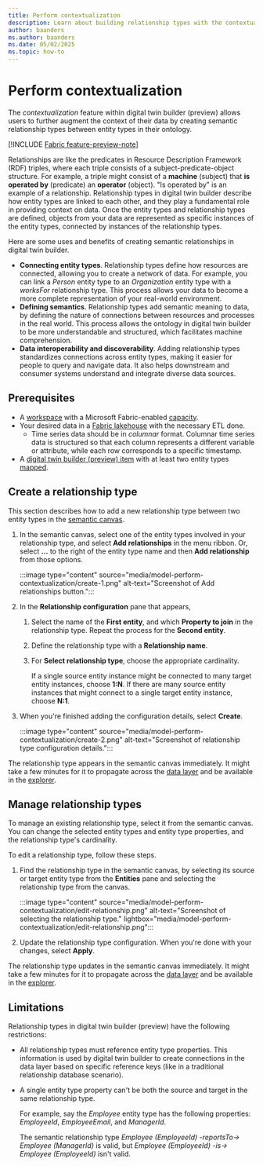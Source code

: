 ```yaml
---
title: Perform contextualization
description: Learn about building relationship types with the contextualization feature of digital twin builder (preview).
author: baanders
ms.author: baanders
ms.date: 05/02/2025
ms.topic: how-to
---
```


# Perform contextualization

The *contextualization* feature within digital twin builder (preview) allows users to further augment the context of their data by creating semantic relationship types between entity types in their ontology.

[!INCLUDE [Fabric feature-preview-note](../../includes/feature-preview-note.md)]

Relationships are like the predicates in Resource Description Framework (RDF) triples, where each triple consists of a subject-predicate-object structure. For example, a triple might consist of a **machine** (subject) that **is operated by** (predicate) an **operator** (object). "Is operated by" is an example of a relationship. Relationship types in digital twin builder describe how entity types are linked to each other, and they play a fundamental role in providing context on data. Once the entity types and relationship types are defined, objects from your data are represented as specific instances of the entity types, connected by instances of the relationship types.

Here are some uses and benefits of creating semantic relationships in digital twin builder.
* **Connecting entity types**. Relationship types define how resources are connected, allowing you to create a network of data. For example, you can link a *Person* entity type to an *Organization* entity type with a *worksFor* relationship type. This process allows your data to become a more complete representation of your real-world environment.
* **Defining semantics**. Relationship types add semantic meaning to data, by defining the nature of connections between resources and processes in the real world. This process allows the ontology in digital twin builder to be more understandable and structured, which facilitates machine comprehension.
* **Data interoperability and discoverability**. Adding relationship types standardizes connections across entity types, making it easier for people to query and navigate data. It also helps downstream and consumer systems understand and integrate diverse data sources.

## Prerequisites

* A [workspace](../../fundamentals/create-workspaces.md) with a Microsoft Fabric-enabled [capacity](../../enterprise/licenses.md#capacity).
* Your desired data in a [Fabric lakehouse](../../data-engineering/lakehouse-overview.md) with the necessary ETL done.
    * Time series data should be in *columnar* format. Columnar time series data is structured so that each column represents a different variable or attribute, while each row corresponds to a specific timestamp. 
* A [digital twin builder (preview) item](tutorial-1-set-up-resources.md#create-new-digital-twin-builder-item-in-fabric) with at least two entity types [mapped](model-manage-mappings.md).

## Create a relationship type

This section describes how to add a new relationship type between two entity types in the [semantic canvas](concept-semantic-canvas.md).

1. In the semantic canvas, select one of the entity types involved in your relationship type, and select **Add relationships** in the menu ribbon. Or, select **...** to the right of the entity type name and then **Add relationship** from those options.

    :::image type="content" source="media/model-perform-contextualization/create-1.png" alt-text="Screenshot of Add relationships button.":::

1. In the **Relationship configuration** pane that appears, 
    1. Select the name of the **First entity**, and which **Property to join** in the relationship type. Repeat the process for the **Second entity**.
    1. Define the relationship type with a **Relationship name**.
    1. For **Select relationship type**, choose the appropriate cardinality.
    
        If a single source entity instance might be connected to many target entity instances, choose **1:N**. If there are many source entity instances that might connect to a single target entity instance, choose **N:1**.

1. When you're finished adding the configuration details, select **Create**.

    :::image type="content" source="media/model-perform-contextualization/create-2.png" alt-text="Screenshot of relationship type configuration details.":::

The relationship type appears in the semantic canvas immediately. It might take a few minutes for it to propagate across the [data layer](concept-modeling.md#storage-and-access) and be available in the [explorer](explore-search-visualize.md).

## Manage relationship types

To manage an existing relationship type, select it from the semantic canvas. You can change the selected entity types and entity type properties, and the relationship type's cardinality.

To edit a relationship type, follow these steps.

1. Find the relationship type in the semantic canvas, by selecting its source or target entity type from the **Entities** pane and selecting the relationship type from the canvas.

    :::image type="content" source="media/model-perform-contextualization/edit-relationship.png" alt-text="Screenshot of selecting the relationship type." lightbox="media/model-perform-contextualization/edit-relationship.png":::

1. Update the relationship type configuration. When you're done with your changes, select **Apply**.

The relationship type updates in the semantic canvas immediately. It might take a few minutes for it to propagate across the [data layer](concept-modeling.md#storage-and-access) and be available in the [explorer](explore-search-visualize.md).

## Limitations

Relationship types in digital twin builder (preview) have the following restrictions:

* All relationship types must reference entity type properties. This information is used by digital twin builder to create connections in the data layer based on specific reference keys (like in a traditional relationship database scenario).
* A single entity type property can't be both the source and target in the same relationship type. 

    For example, say the *Employee* entity type has the following properties: *EmployeeId*, *EmployeeEmail*, and *ManagerId*.

    The semantic relationship type *Employee (EmployeeId) -reportsTo-> Employee (ManagerId)* is valid, but *Employee (EmployeeId) -is-> Employee (EmployeeId)* isn't valid.